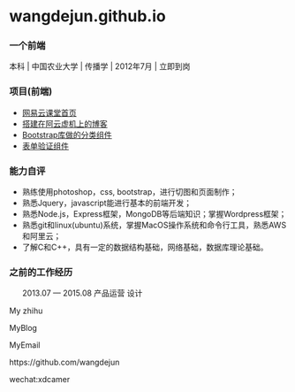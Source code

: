# wangdejun.github.io

<div id="main_content_wrap" class="outer" class ="col-xs-12">
    <section id="main_content" class="inner">
        <h3>
            <a id="welcome-to-github-pages" class="anchor" href="#welcome-to-github-pages" aria-hidden="true"><span aria-hidden="true" class="octicon octicon-link"></span></a>一个前端
        </h3>
            <p><span>本科 | 中国农业大学 | 传播学 | 2012年7月 | 立即到岗</span></p>
        <h3>
            <a id="creating-pages-manually" class="anchor" href="#creating-pages-manually" aria-hidden="true">
                <span aria-hidden="true" class="octicon octicon-link"></span>
            </a>项目(前端)
        </h3>
            <p>
              <ul>
                <li>
                    <a href="http://wangdejun.github.io/projects/netEaseEdu/index.html">网易云课堂首页</a>
                </li>
                <li><a href="http://www.dejunwang.com/">搭建在阿云虚机上的博客</a></li>
                <li><a href="http://wangdejun.github.io/projects/component-bootstrap/index.html">Bootstrap库做的分类组件</a></li>
                <li><a href="http://wangdejun.github.io/projects/validateForms/validateForms.html">表单验证组件</a></li>
              </ul>
            </p>
        </h3>
        <h3>
            <a id="authors-and-contributors" class="anchor" href="#authors-and-contributors" aria-hidden="true">
            <span aria-hidden="true" class="octicon octicon-link"></span></a>能力自评
        </h3>
        <p>
            <ul>
                <li>熟练使用photoshop，css, bootstrap，进行切图和页面制作；</li>
                <li>熟悉Jquery，javascript能进行基本的前端开发；</li>
                <li>熟悉Node.js，Express框架，MongoDB等后端知识；掌握Wordpress框架；</li>
                <li>熟悉git和linux(ubuntu)系统，掌握MacOS操作系统和命令行工具，熟悉AWS和阿里云；</li>
                <li>了解C和C++，具有一定的数据结构基础，网络基础，数据库理论基础。</li>
            </ul>
        </p>
        <h3>
            <a id="designer-templates" class="anchor" href="#designer-templates" aria-hidden="true">
                <span aria-hidden="true" class="octicon octicon-link"></span>
            </a>之前的工作经历
        </h3>
        <p>
            <ul> 2013.07 — 2015.08 产品运营 设计
            <!-- <li><p>负责<a style="text-decoration:none" href="http://map.qq.com/jiejing/home.html">腾讯地图官网</a>首页，热点，城市三个频道街景推荐运营；版本上线时新街景内容运营</p></li>
            <li><p>腾讯地图APP发现频道改版，建立消息流形态的社交化模式。新旧版本CMS系统接入，后期产品层的 bug维护。地图、旅游、街景、交通消息推送，效果观测。</p></li>
            <li><p>腾讯街景与腾讯新闻合作项目产品经理和接口人。</p></li>
            <li><p>协调开发维护APP发布平台和编辑平台，修改bug，整理需求。</p></li> -->
            </ul>
        </p>
    </section>
    <div id="footer_wrap" class="outer" class ="col-xs-12 col-xs-offset-1 col-md-6">
        <p><a style="text-decoration:none" href="https://www.zhihu.com/people/wang-de-jun-8">My zhihu</a></p>
        <p><a style="text-decoration:none" href="https://www.dejunwang.com/index.html">MyBlog</a></p>
        <p><a style="text-decoration:none" href="mailto:88dejun@gmail.com">MyEmail</a></p>
        <p><a style="text-decoration:none" href="https://github.com/wangdejun/">https://github.com/wangdejun</a></p>
        <p><a style="text-decoration:none" href="">wechat:xdcamer</a></p>
    </div>
</div>